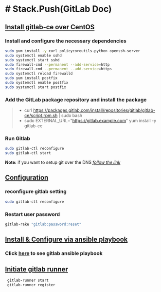 # # Stack.Push(GitLab Doc\)

## [Install gitlab-ce over CentOS](#install-gitlab-ce-over-centos)

### Install and configure the necessary dependencies

```bash
sudo yum install -y curl policycoreutils-python openssh-server
sudo systemctl enable sshd
sudo systemctl start sshd
sudo firewall-cmd --permanent --add-service=http
sudo firewall-cmd --permanent --add-service=https
sudo systemctl reload firewalld
sudo yum install postfix
sudo systemctl enable postfix
sudo systemctl start postfix
```

### Add the GitLab package repository and install the package

> - curl <https://packages.gitlab.com/install/repositories/gitlab/gitlab-ce/script.rpm.sh> | sudo bash
> - sudo EXTERNAL_URL="<https://gitlab.example.com>" yum install -y gitlab-ce

### Run Gitlab

```bash
sudo gitlab-ctl reconfigure
sudo gitlab-ctl start
```

**Note:** if you want to setup git over the DNS [_follow the link_](https://about.gitlab.com/install/#centos-7)

## [Configuration](#configuration)

### reconfigure gitlab setting

```bash
sudo gitlab-ctl reconfigure
```

### Restart user password

```bash
gitlab-rake "gitlab:password:reset"
```

## [Install & Configure via ansible playbook](#install--configure-via-ansible-playbook)

### Click [here](https://gitlab.com/mehrdad-companies/spara/iac/-/tree/master) to see gitlab ansible playbook

## [Initiate gitlab runner](#initiate-gitlab-runner)

```bash
 gitlab-runner start
 gitlab-runner register
```
